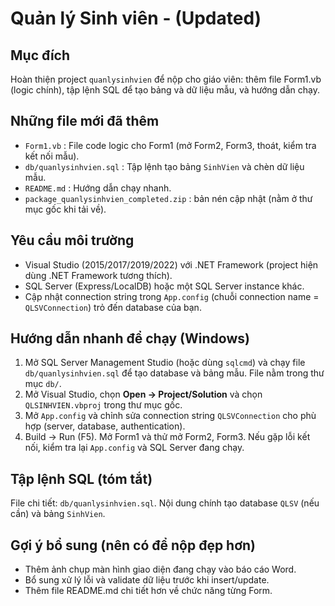 # Quản lý Sinh viên - (Updated)

## Mục đích
Hoàn thiện project `quanlysinhvien` để nộp cho giáo viên: thêm file Form1.vb (logic chính), tập lệnh SQL để tạo bảng và dữ liệu mẫu, và hướng dẫn chạy.

## Những file mới đã thêm
- `Form1.vb` : File code logic cho Form1 (mở Form2, Form3, thoát, kiểm tra kết nối mẫu).
- `db/quanlysinhvien.sql` : Tập lệnh tạo bảng `SinhVien` và chèn dữ liệu mẫu.
- `README.md` : Hướng dẫn chạy nhanh.
- `package_quanlysinhvien_completed.zip` : bản nén cập nhật (nằm ở thư mục gốc khi tải về).

## Yêu cầu môi trường
- Visual Studio (2015/2017/2019/2022) với .NET Framework (project hiện dùng .NET Framework tương thích).
- SQL Server (Express/LocalDB) hoặc một SQL Server instance khác.
- Cập nhật connection string trong `App.config` (chuỗi connection name = `QLSVConnection`) trỏ đến database của bạn.

## Hướng dẫn nhanh để chạy (Windows)
1. Mở SQL Server Management Studio (hoặc dùng `sqlcmd`) và chạy file `db/quanlysinhvien.sql` để tạo database và bảng mẫu. File nằm trong thư mục `db/`.
2. Mở Visual Studio, chọn **Open -> Project/Solution** và chọn `QLSINHVIEN.vbproj` trong thư mục gốc.
3. Mở `App.config` và chỉnh sửa connection string `QLSVConnection` cho phù hợp (server, database, authentication).
4. Build -> Run (F5). Mở Form1 và thử mở Form2, Form3. Nếu gặp lỗi kết nối, kiểm tra lại `App.config` và SQL Server đang chạy.

## Tập lệnh SQL (tóm tắt)
File chi tiết: `db/quanlysinhvien.sql`. Nội dung chính tạo database `QLSV` (nếu cần) và bảng `SinhVien`.

## Gợi ý bổ sung (nên có để nộp đẹp hơn)
- Thêm ảnh chụp màn hình giao diện đang chạy vào báo cáo Word.
- Bổ sung xử lý lỗi và validate dữ liệu trước khi insert/update.
- Thêm file README.md chi tiết hơn về chức năng từng Form.
